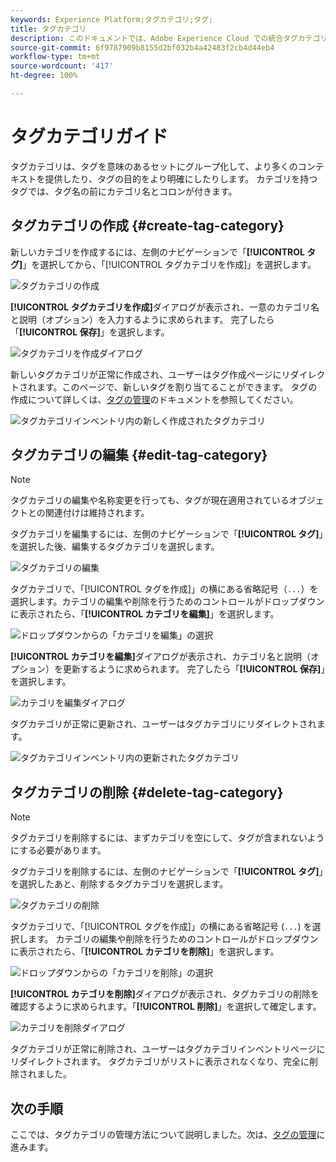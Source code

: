 ```yaml
---
keywords: Experience Platform;タグカテゴリ;タグ;
title: タグカテゴリ
description: このドキュメントでは、Adobe Experience Cloud での統合タグカテゴリの管理について説明します
source-git-commit: 6f9787909b8155d2bf032b4a42483f2cb4d44eb4
workflow-type: tm+mt
source-wordcount: '417'
ht-degree: 100%

---
```


# タグカテゴリガイド

タグカテゴリは、タグを意味のあるセットにグループ化して、より多くのコンテキストを提供したり、タグの目的をより明確にしたりします。 カテゴリを持つタグでは、タグ名の前にカテゴリ名とコロンが付きます。

## タグカテゴリの作成 {#create-tag-category}

新しいカテゴリを作成するには、左側のナビゲーションで「**[!UICONTROL タグ]**」を選択してから、「[!UICONTROL タグカテゴリを作成]」を選択します。

![タグカテゴリの作成](./images/create-tag-category.png)

**[!UICONTROL タグカテゴリを作成]**&#x200B;ダイアログが表示され、一意のカテゴリ名と説明（オプション）を入力するように求められます。 完了したら「**[!UICONTROL 保存]**」を選択します。

![タグカテゴリを作成ダイアログ](./images/create-tag-category-dialog.png)

新しいタグカテゴリが正常に作成され、ユーザーはタグ作成ページにリダイレクトされます。このページで、新しいタグを割り当てることができます。 タグの作成について詳しくは、[タグの管理](./managing-tags.md#create-a-tag-create-tag)のドキュメントを参照してください。

![タグカテゴリインベントリ内の新しく作成されたタグカテゴリ](./images/new-tag-cateogry-listed.png)

## タグカテゴリの編集 {#edit-tag-category}

>[!NOTE]
>
>タグカテゴリの編集や名称変更を行っても、タグが現在適用されているオブジェクトとの関連付けは維持されます。

タグカテゴリを編集するには、左側のナビゲーションで「**[!UICONTROL タグ]**」を選択した後、編集するタグカテゴリを選択します。

![タグカテゴリの編集](./images/edit-tag-category.png)

タグカテゴリで、「[!UICONTROL タグを作成]」の横にある省略記号（`...`）を選択します。カテゴリの編集や削除を行うためのコントロールがドロップダウンに表示されたら、「**[!UICONTROL カテゴリを編集]**」を選択します。

![ドロップダウンからの「カテゴリを編集」の選択](./images/select-edit-tag-category.png)

**[!UICONTROL カテゴリを編集]**&#x200B;ダイアログが表示され、カテゴリ名と説明（オプション）を更新するように求められます。 完了したら「**[!UICONTROL 保存]**」を選択します。

![カテゴリを編集ダイアログ](./images/edit-category-dialog.png)

タグカテゴリが正常に更新され、ユーザーはタグカテゴリにリダイレクトされます。

![タグカテゴリインベントリ内の更新されたタグカテゴリ](./images/updated-tag-category.png)

## タグカテゴリの削除 {#delete-tag-category}

>[!NOTE]
>
>タグカテゴリを削除するには、まずカテゴリを空にして、タグが含まれないようにする必要があります。

タグカテゴリを削除するには、左側のナビゲーションで「**[!UICONTROL タグ]**」を選択したあと、削除するタグカテゴリを選択します。

![タグカテゴリの削除](./images/edit-tag-category.png)

タグカテゴリで、「[!UICONTROL タグを作成]」の横にある省略記号 (`...`) を選択します。 カテゴリの編集や削除を行うためのコントロールがドロップダウンに表示されたら、「**[!UICONTROL カテゴリを削除]**」を選択します。

![ドロップダウンからの「カテゴリを削除」の選択](./images/select-delete-tag-category.png)

**[!UICONTROL カテゴリを削除]**&#x200B;ダイアログが表示され、タグカテゴリの削除を確認するように求められます。「**[!UICONTROL 削除]**」を選択して確定します。

![カテゴリを削除ダイアログ](./images/delete-category-dialog.png)

タグカテゴリが正常に削除され、ユーザーはタグカテゴリインベントリページにリダイレクトされます。 タグカテゴリがリストに表示されなくなり、完全に削除されました。

## 次の手順

ここでは、タグカテゴリの管理方法について説明しました。次は、[タグの管理](./managing-tags.md)に進みます。
